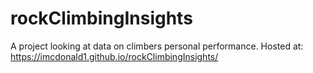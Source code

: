 # rockClimbingInsights

A project looking at data on climbers personal performance.
Hosted at: https://imcdonald1.github.io/rockClimbingInsights/

